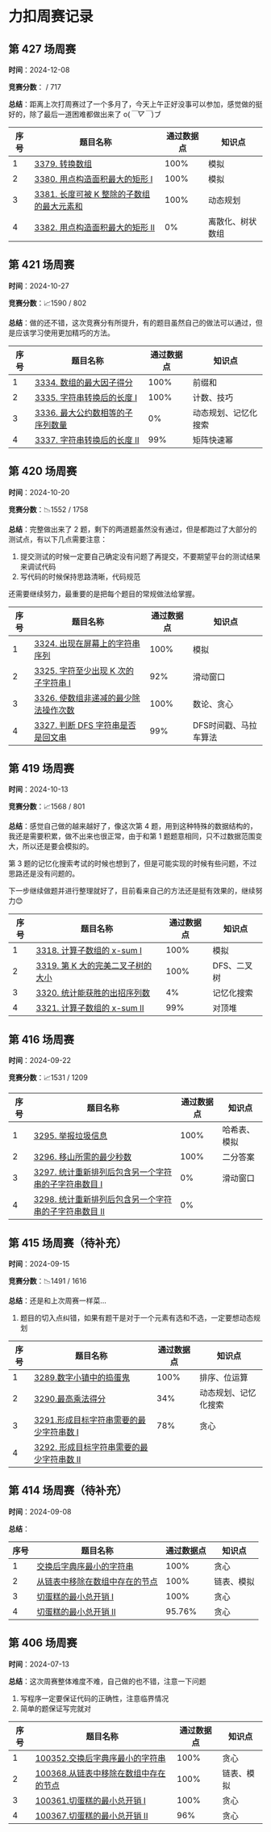 # 力扣周赛记录

## 第 427 场周赛

**时间**：2024-12-08

**竞赛分数**： / 717

**总结**：距离上次打周赛过了一个多月了，今天上午正好没事可以参加，感觉做的挺好的，除了最后一道困难都做出来了 o(*￣▽￣*)ブ

|序号|   题目名称     | 通过数据点 | 知识点 |
|---| -------------- | --- | --- |
| 1 | [3379. 转换数组](第%20427%20场周赛/3379.%20转换数组.md) | 100% | 模拟 |
| 2 | [3380. 用点构造面积最大的矩形 I](第%20427%20场周赛/3380.%20用点构造面积最大的矩形%20I.md) | 100% | 模拟 |
| 3 | [3381. 长度可被 K 整除的子数组的最大元素和](第%20427%20场周赛/3381.%20长度可被%20K%20整除的子数组的最大元素和.md) | 100% | 动态规划 |
| 4 | [3382. 用点构造面积最大的矩形 II](第%20427%20场周赛/3382.%20用点构造面积最大的矩形%20II.md) | 0% | 离散化、树状数组 |


## 第 421 场周赛

**时间**：2024-10-27

**竞赛分数**：📈1590 / 802

**总结**：做的还不错，这次竞赛分有所提升，有的题目虽然自己的做法可以通过，但是应该学习使用更加精巧的方法。

|序号|   题目名称     | 通过数据点 | 知识点 |
|---| -------------- | --- | --- |
| 1 | [3334. 数组的最大因子得分](第%20421%20场周赛/3334.%20数组的最大因子得分.md) | 100% | 前缀和 |
| 2 | [3335. 字符串转换后的长度 I](第%20421%20场周赛/3335.%20字符串转换后的长度%20I.md) | 100% | 计数、技巧 |
| 3 | [3336. 最大公约数相等的子序列数量](第%20421%20场周赛/3336.%20最大公约数相等的子序列数量.md) | 0% | 动态规划、记忆化搜索 |
| 4 | [3337. 字符串转换后的长度 II](第%20421%20场周赛/3337.%20字符串转换后的长度%20II.md) | 99% | 矩阵快速幂 |


## 第 420 场周赛

**时间**：2024-10-20

**竞赛分数**：📉1552 / 1758

**总结**：完整做出来了 2 题，剩下的两道题虽然没有通过，但是都跑过了大部分的测试点，有以下几点需要注意：

1. 提交测试的时候一定要自己确定没有问题了再提交，不要期望平台的测试结果来调试代码
2. 写代码的时候保持思路清晰，代码规范

还需要继续努力，最重要的是把每个题目的常规做法给掌握。

|序号|   题目名称     | 通过数据点 | 知识点 |
|---| -------------- | --- | --- |
| 1 | [3324. 出现在屏幕上的字符串序列](第%20420%20场周赛/3324.%20出现在屏幕上的字符串序列.md) | 100% | 模拟 |
| 2 | [3325. 字符至少出现 K 次的子字符串 I](第%20420%20场周赛/3325.%20字符至少出现%20K%20次的子字符串%20I.md) | 92% | 滑动窗口 |
| 3 | [3326. 使数组非递减的最少除法操作次数](第%20420%20场周赛/3326.%20使数组非递减的最少除法操作次数.md) | 100% | 数论、贪心 |
| 4 | [3327. 判断 DFS 字符串是否是回文串](第%20420%20场周赛/3327.%20判断%20DFS%20字符串是否是回文串.md) | 99% | DFS时间戳、马拉车算法 |


## 第 419 场周赛

**时间**：2024-10-13

**竞赛分数**：📈1568 / 801

**总结**：感觉自己做的越来越好了，像这次第 4 题，用到这种特殊的数据结构的，我还是需要积累，做不出来也很正常，由于和第 1 题题意相同，只不过数据范围变大，所以还是要会模拟的。

第 3 题的记忆化搜索考试的时候也想到了，但是可能实现的时候有些问题，不过思路还是没有问题的。

下一步继续做题并进行整理就好了，目前看来自己的方法还是挺有效果的，继续努力😊

|序号|   题目名称     | 通过数据点 | 知识点 |
|---| -------------- | --- | --- |
| 1 | [3318. 计算子数组的 x-sum I](第%20419%20场周赛/3318.%20计算子数组的%20x-sum%20I.md)  | 100% | 模拟 |
| 2 | [3319. 第 K 大的完美二叉子树的大小](第%20419%20场周赛/3319.%20第%20K%20大的完美二叉子树的大小.md) | 100% | DFS、二叉树 |
| 3 | [3320. 统计能获胜的出招序列数](第%20419%20场周赛/3320.%20统计能获胜的出招序列数.md) | 4% | 记忆化搜索 |
| 4 | [3321. 计算子数组的 x-sum II](第%20419%20场周赛/3321.%20计算子数组的%20x-sum%20II.md) | 99% | 对顶堆 |


## 第 416 场周赛

**时间**：2024-09-22

**竞赛分数**：📈1531 / 1209

|序号|   题目名称     | 通过数据点 | 知识点 |
|---| -------------- | --- | --- |
| 1 | [3295. 举报垃圾信息](第%20416%20场周赛/3295.%20举报垃圾信息.md) | 100% | 哈希表、模拟 |
| 2 | [3296. 移山所需的最少秒数](第%20416%20场周赛/3296.%20移山所需的最少秒数.md) | 100% | 二分答案 |
| 3 | [3297. 统计重新排列后包含另一个字符串的子字符串数目 I](第%20416%20场周赛/3297.%20统计重新排列后包含另一个字符串的子字符串数目%20I.md) | 0% | 滑动窗口 |
| 4 | [3298. 统计重新排列后包含另一个字符串的子字符串数目 II](第%20416%20场周赛/3298.%20统计重新排列后包含另一个字符串的子字符串数目%20II.md) | 0% |  |


## 第 415 场周赛（待补充）

**时间**：2024-09-15

**竞赛分数**：📉1491 / 1616

**总结**：还是和上次周赛一样菜...

1. 题目的切入点纠错，如果有题干是对于一个元素有选和不选，一定要想动态规划

|序号|   题目名称     | 通过数据点 | 知识点 |
|---| -------------- | --- | --- |
| 1 | [3289.数字小镇中的捣蛋鬼](第%20415%20场周赛/3289.%20数字小镇中的捣蛋鬼.md)  | 100% | 排序、位运算 |
| 2 | [3290.最高乘法得分](第%20415%20场周赛/3290.%20最高乘法得分.md) | 34% | 动态规划、记忆化搜索 |
| 3 | [3291.形成目标字符串需要的最少字符串数 I](第%20415%20场周赛/3291.%20形成目标字符串需要的最少字符串数%20I.md) | 78% | 贪心 |
| 4 | [3292. 形成目标字符串需要的最少字符串数 II](第%20415%20场周赛/3292.%20形成目标字符串需要的最少字符串数%20II.md) |  |  |


## 第 414 场周赛（待补充）

**时间**：2024-09-08

**总结**：

|序号|   题目名称     | 通过数据点 | 知识点 |
|---| -------------- | --- | --- |
| 1 | [交换后字典序最小的字符串](第%20406%20场周赛/100352.%20交换后字典序最小的字符串.md)  | 100% | 贪心 |
| 2 | [从链表中移除在数组中存在的节点](第%20406%20场周赛/100368.%20从链表中移除在数组中存在的节点.md) | 100% | 链表、模拟|
| 3 | [切蛋糕的最小总开销 I](第%20406%20场周赛/100361.%20切蛋糕的最小总开销%20I.md) | 100% | 贪心 |
| 4 | [切蛋糕的最小总开销 II](第%20406%20场周赛/100367.%20切蛋糕的最小总开销%20II.md) | 95.76% | 贪心 |


## 第 406 场周赛

**时间**：2024-07-13

**总结**：这次周赛整体难度不难，自己做的也不错，注意一下问题

1. 写程序一定要保证代码的正确性，注意临界情况
2. 简单的题保证写完就对

|序号|   题目名称     | 通过数据点 | 知识点 |
|---| -------------- | --- | --- |
| 1 | [100352.交换后字典序最小的字符串](第%20406%20场周赛/100352.%20交换后字典序最小的字符串.md)  | 100% | 贪心 |
| 2 | [100368.从链表中移除在数组中存在的节点](第%20406%20场周赛/100368.%20从链表中移除在数组中存在的节点.md) | 100% | 链表、模拟|
| 3 | [100361.切蛋糕的最小总开销 I](第%20406%20场周赛/100361.%20切蛋糕的最小总开销%20I.md) | 100% | 贪心 |
| 4 | [100367.切蛋糕的最小总开销 II](第%20406%20场周赛/100367.%20切蛋糕的最小总开销%20II.md) | 96% | 贪心 |